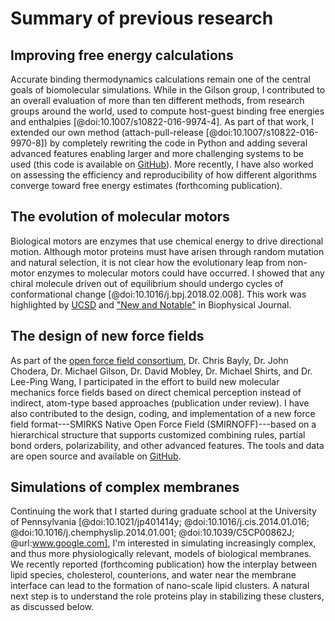 # Summary of previous research

## Improving free energy calculations
Accurate binding thermodynamics calculations remain one of the central goals of biomolecular simulations. 
While in the Gilson group, I contributed to an overall evaluation of more than ten different methods, from research groups around the world, used to compute host-guest binding free energies and enthalpies [@doi:10.1007/s10822-016-9974-4]. 
As part of that work, I extended our own method (attach-pull-release [@doi:10.1007/s10822-016-9970-8]) by completely rewriting the code in Python and adding several advanced features enabling larger and more challenging systems to be used (this code is available on [GitHub](https://www.github.com/slochower/pAPRika)). 
More recently, I have also worked on assessing the efficiency and reproducibility of how different algorithms converge toward free energy estimates (forthcoming publication).

## The evolution of molecular motors
Biological motors are enzymes that use chemical energy to drive directional motion. 
Although motor proteins must have arisen through random mutation and natural selection, it is not clear how the evolutionary leap from non-motor enzymes to molecular motors could have occurred. 
I showed that any chiral molecule driven out of equilibrium should undergo cycles of conformational change [@doi:10.1016/j.bpj.2018.02.008]. 
This work was highlighted by [UCSD](http://ucsdhealthsciences.tumblr.com/post/173707350285/its-not-intelligent-design-so-how-did) and ["New and Notable"](https://www.cell.com/biophysj/fulltext/S0006-3495(18)30444-2) in Biophysical Journal.

## The design of new force fields
As part of the [open force field consortium](http://openforcefield.org), Dr. Chris Bayly, Dr. John Chodera, Dr. Michael Gilson, Dr. David Mobley, Dr. Michael Shirts, and Dr. Lee-Ping Wang, I participated in the effort to build new molecular mechanics force fields based on direct chemical perception instead of indirect, atom-type based approaches (publication under review). 
I have also contributed to the design, coding, and implementation of a new force field format---SMIRKS Native Open Force Field (SMIRNOFF)---based on a hierarchical structure that supports customized combining rules, partial bond orders, polarizability, and other advanced features. 
The tools and data are open source and available on [GitHub](https://github.com/openforcefield).

## Simulations of complex membranes
Continuing the work that I started during graduate school at the University of Pennsylvania [@doi:10.1021/jp401414y; @doi:10.1016/j.cis.2014.01.016; @doi:10.1016/j.chemphyslip.2014.01.001; @doi:10.1039/C5CP00862J; @url:www.google.com], I'm interested in simulating increasingly complex, and thus more physiologically relevant, models of biological membranes. 
We recently reported (forthcoming publication) how the interplay between lipid species, cholesterol, counterions, and water near the membrane interface can lead to the formation of nano-scale lipid clusters. 
A natural next step is to understand the role proteins play in stabilizing these clusters, as discussed below.